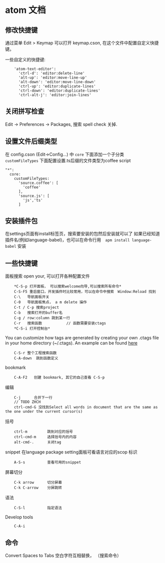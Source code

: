 # atom 文档
## 修改快捷键
通过菜单 Edit > Keymap 可以打开 keymap.cson, 在这个文件中配置自定义快捷键。

一些自定义的快捷键:

		'atom-text-editor':
		  'ctrl-d': 'editor:delete-line'
		  'alt-up': 'editor:move-line-up'
		  'alt-down': 'editor:move-line-down'
		  'ctrl-up': 'editor:duplicate-lines'
		  'ctrl-down': 'editor:duplicate-lines'
		  'ctrl-alt-j': 'editor:join-lines'
## 关闭拼写检查
Edit -> Preferences -> Packages, 搜索 spell check 关掉.

## 设置文件后缀类型
在 config.cson (Edit->Config...) 中 `core` 下面添加一个子分类　`customFileTypes`
下面配置设置.ts后缀的文件类型为coffee script
```
"*":
  core:
    customFileTypes:
      'source.coffee': [
        'coffee'
      ],
      'source.js': [
        'js','ts'
      ]
```
## 安装插件包
在settings页面有install标签页，搜索要安装的包然后安装就可以了
如果已经知道插件名(例如language-babel)，也可以在命令行用　`apm install language-babel` 安装
## 一些快捷键
面板搜索 open your, 可以打开各种配置文件

		*C-S-p 打开面板， 可以搜索welcome向导,可以搜索所有命令*
		C-S-F5 重启窗口，开发插件时比较常用，可以在命令中搜索　Window:Reload 找到
		C-\   导航面板开关
		C-0   导航面板焦点， a m delete 操作
		C-t / C-p 搜索project
		C-b   搜索打开的buffer名
		C-g / row:column 跳到某一行
		C-r   搜索函数           // 函数需要安装ctags
		*C-S-i 打开控制台*
You can customize how tags are generated by creating your own .ctags file in your home directory (~/.ctags).
		An example can be found [here][1]

		C-S-r 整个工程搜索函数
		C-A-down  跳到函数定义

bookmark

		C-A-F2   创建 bookmark, 其它的自己查看 C-S-p
编辑

		C-j      合并下一行
		// TODO ZHCH
		ctrl-cmd-G 没找到Select all words in document that are the same as the one under the current cursor(s)
括号

		ctrl-m         跳到对应的括号
		ctrl-cmd-m     选择括号内的内容
		alt-cmd-.      关闭tag
snippet
在language package setting面板可看语言对应的scop 标识

		A-S-s          查看可用的snippet
屏幕切分

		C-k arrow      切分屏幕
		C-k C-arrow    分屏跳转
语法

		C-S-l          指定语法
Develop tools

		C-A-i

## 命令

Convert Spaces to Tabs  空白字符互相替换， （搜索命令）







[1]: https://github.com/atom/symbols-view/blob/master/lib/.ctags
